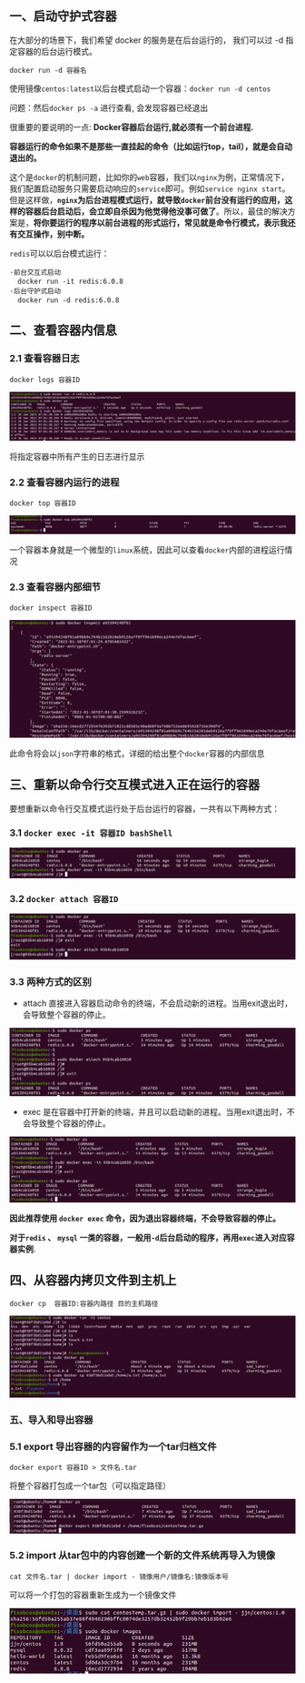 ## 一、启动守护式容器

在大部分的场景下，我们希望 docker 的服务是在后台运行的， 我们可以过 -d 指定容器的后台运行模式。

`docker run -d 容器名`



使用镜像`centos:latest`以后台模式启动一个容器：`docker run -d centos`

问题：然后`docker ps -a` 进行查看, 会发现容器已经退出

很重要的要说明的一点: **Docker容器后台运行,就必须有一个前台进程.**

**容器运行的命令如果不是那些一直挂起的命令（比如运行top，tail），就是会自动退出的。**

 

这个是`docker`的机制问题，比如你的`web`容器，我们以`nginx`为例，正常情况下，我们配置启动服务只需要启动响应的`service`即可。例如`service nginx start`。但是这样做，**`nginx`为后台进程模式运行，就导致`docker`前台没有运行的应用，这样的容器后台启动后，会立即自杀因为他觉得他没事可做了**。所以，最佳的解决方案是，**将你要运行的程序以前台进程的形式运行，常见就是命令行模式，表示我还有交互操作，别中断。**



`redis`可以以后台模式运行：

```
·前台交互式启动
  docker run -it redis:6.0.8
·后台守护式启动
  docker run -d redis:6.0.8
```

## 二、查看容器内信息

### 2.1 查看容器日志

`docker logs 容器ID`

![image-20230130150218835](06.docker中重要的几个容器命令.assets/image-20230130150218835.png)

将指定容器中所有产生的日志进行显示



### 2.2 查看容器内运行的进程

`docker top 容器ID`

![image-20230130150331849](06.docker中重要的几个容器命令.assets/image-20230130150331849.png)

一个容器本身就是一个微型的`linux`系统，因此可以查看`docker`内部的进程运行情况

### 2.3 查看容器内部细节

`docker inspect 容器ID`

<img src="06.docker中重要的几个容器命令.assets/image-20230130150544122.png" alt="image-20230130150544122" style="zoom:67%;" />

此命令将会以`json`字符串的格式，详细的给出整个`docker`容器的内部信息



## 三、重新以命令行交互模式进入正在运行的容器

要想重新以命令行交互模式运行处于后台运行的容器，一共有以下两种方式：

### 3.1 `docker exec -it 容器ID bashShell`

![image-20230130151205680](06.docker中重要的几个容器命令.assets/image-20230130151205680.png)

### 3.2 `docker attach 容器ID`

![image-20230130151302224](06.docker中重要的几个容器命令.assets/image-20230130151302224.png)

### 3.3 两种方式的区别

-  attach 直接进入容器启动命令的终端，不会启动新的进程。当用exit退出时，会导致整个容器的停止。

<img src="06.docker中重要的几个容器命令.assets/image-20230130151638296.png" alt="image-20230130151638296" style="zoom:67%;" />



-  exec 是在容器中打开新的终端，并且可以启动新的进程。当用exit退出时，不会导致整个容器的停止。

<img src="06.docker中重要的几个容器命令.assets/image-20230130151549536.png" alt="image-20230130151549536" style="zoom:67%;" />



**因此推荐使用 `docker exec` 命令，因为退出容器终端，不会导致容器的停止。**

**对于`redis` 、 `mysql` 一类的容器，一般用`-d`后台启动的程序，再用`exec`进入对应容器实例**.



## 四、从容器内拷贝文件到主机上

`docker cp  容器ID:容器内路径 目的主机路径`

<img src="06.docker中重要的几个容器命令.assets/image-20230130153424081.png" alt="image-20230130153424081" style="zoom:67%;" />

### 五、导入和导出容器

### 5.1 export 导出容器的内容留作为一个tar归档文件

`docker export 容器ID > 文件名.tar`

将整个容器打包成一个tar包（可以指定路径）

<img src="06.docker中重要的几个容器命令.assets/image-20230130154114705.png" alt="image-20230130154114705" style="zoom:67%;" />

### 5.2 import 从tar包中的内容创建一个新的文件系统再导入为镜像

`cat 文件名.tar | docker import - 镜像用户/镜像名:镜像版本号`

可以将一个打包的容器重新生成为一个镜像文件

<img src="06.docker中重要的几个容器命令.assets/image-20230130154710952.png" alt="image-20230130154710952" style="zoom:67%;" />